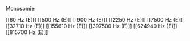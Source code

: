 Monosomie

[[60 Hz (E)]]
[[500 Hz (E)]]
[[900 Hz (E)]]
[[2250 Hz (E)]]
[[7500 Hz (E)]]
[[32710 Hz (E)]]
[[155610 Hz (E)]]
[[397500 Hz (E)]]
[[624940 Hz (E)]]
[[815700 Hz (E)]]